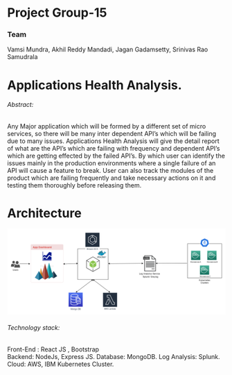 # Project Group-15

### Team
Vamsi Mundra, 
Akhil Reddy Mandadi, 
Jagan Gadamsetty, 
Srinivas Rao Samudrala

# Applications Health Analysis. 

###### Abstract: 
Any Major application which will be formed by a different set of micro services, so there will be many inter dependent API’s which will be failing due to many issues. Applications Health Analysis will give the detail report of what are the API’s which are failing with frequency and dependent API’s which are getting effected by the failed API’s. By which user can identify the issues mainly in the production environments where a single failure of an API will cause a feature to break. User can also track the modules of the product which are failing frequently and take necessary actions on it and testing them thoroughly before releasing them. 
 
# Architecture
![Architecture](architecture-diagram.png)

###### Technology stack:
Front-End :  React JS , Bootstrap  
Backend: NodeJs, Express JS. 
Database: MongoDB. 
Log Analysis: Splunk. 
Cloud: AWS, IBM Kubernetes Cluster. 


